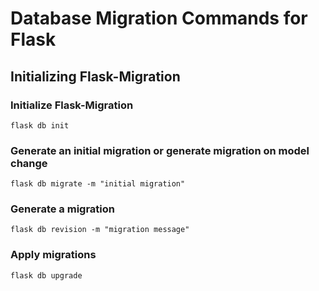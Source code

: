 # Database Migration Commands for Flask

## Initializing Flask-Migration

### Initialize Flask-Migration

`flask db init`

### Generate an initial migration or generate migration on model change

`flask db migrate -m "initial migration"`

### Generate a migration

`flask db revision -m "migration message"`

### Apply migrations

`flask db upgrade`
